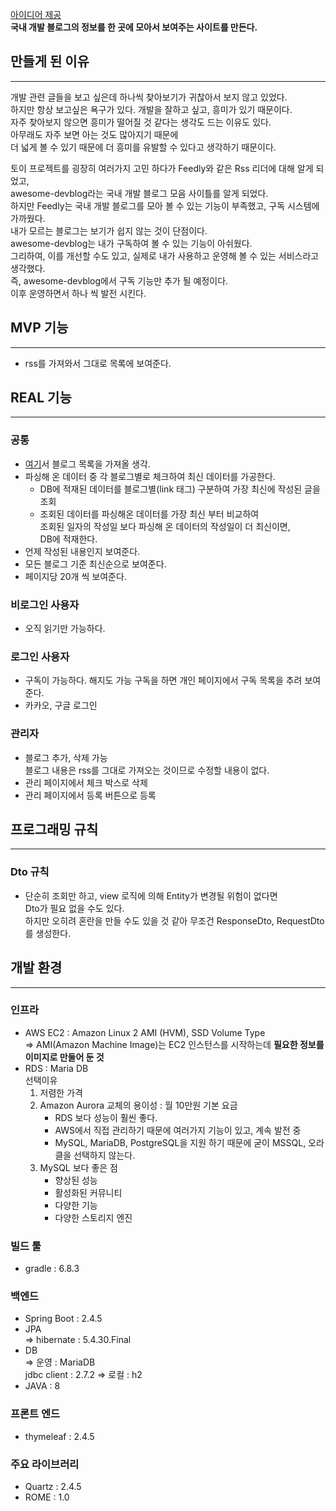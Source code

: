 [아이디어 제공](https://awesome-devblog.netlify.app/)  
**국내 개발 블로그의 정보를 한 곳에 모아서 보여주는 사이트를 만든다.**

## 만들게 된 이유

---
개발 관련 글들을 보고 싶은데 하나씩 찾아보기가 귀찮아서 보지 않고 있었다.  
하지만 항상 보고싶은 욕구가 있다. 개발을 잘하고 싶고, 흥미가 있기 때문이다.  
자주 찾아보지 않으면 흥미가 떨어질 것 같다는 생각도 드는 이유도 있다.  
아무래도 자주 보면 아는 것도 많아지기 때문에  
더 넓게 볼 수 있기 때문에 더 흥미를 유발할 수 있다고 생각하기 때문이다.

토이 프로젝트를 굉장히 여러가지 고민 하다가 Feedly와 같은 Rss 리더에 대해 알게 되었고,  
awesome-devblog라는 국내 개발 블로그 모음 사이틀를 알게 되었다.  
하지만 Feedly는 국내 개발 블로그를 모아 볼 수 있는 기능이 부족했고, 구독 시스템에 가까웠다.  
내가 모르는 블로그는 보기가 쉽지 않는 것이 단점이다.  
awesome-devblog는 내가 구독하여 볼 수 있는 기능이 아쉬웠다.  
그리하여, 이를 개선할 수도 있고, 실제로 내가 사용하고 운영해 볼 수 있는 서비스라고 생각했다.  
즉, awesome-devblog에서 구독 기능만 추가 될 예정이다.  
이후 운영하면서 하나 씩 발전 시킨다.

## MVP 기능

---
- rss를 가져와서 그대로 목록에 보여준다.

## REAL 기능

---
### 공통
- [여기](https://github.com/sarojaba/awesome-devblog)서 블로그 목록을 가져올 생각.
-   파싱해 온 데이터 중 각 블로그별로 체크하여 최신 데이터를 가공한다.
    -   DB에 적재된 데이터를 블로그별(link 태그) 구분하여 가장 최신에 작성된 글을 조회
    -   조회된 데이터를 파싱해온 데이터를 가장 최신 부터 비교하여  
        조회된 일자의 작성일 보다 파싱해 온 데이터의 작성일이 더 최신이면,  
        DB에 적재한다.
-   언제 작성된 내용인지 보여준다.
-   모든 블로그 기준 최신순으로 보여준다.
-   페이지당 20개 씩 보여준다.

### 비로그인 사용자
-   오직 읽기만 가능하다.

### 로그인 사용자
-   구독이 가능하다. 해지도 가능
    구독을 하면 개인 페이지에서 구독 목록을 추려 보여준다.
-   카카오, 구글 로그인

### 관리자
-   블로그 추가, 삭제 가능  
    블로그 내용은 rss를 그대로 가져오는 것이므로 수정할 내용이 없다.
-   관리 페이지에서 체크 박스로 삭제
-   관리 페이지에서 등록 버튼으로 등록

## 프로그래밍 규칙

---
### Dto 규칙
- 단순히 조회만 하고, view 로직에 의해 Entity가 변경될 위험이 없다면  
  Dto가 필요 없을 수도 있다.  
  하지만 오히려 혼란을 만들 수도 있을 것 같아 무조건 ResponseDto, RequestDto를 생성한다.
  
## 개발 환경

---
### 인프라
- AWS EC2 : Amazon Linux 2 AMI (HVM), SSD Volume Type  
  => AMI(Amazon Machine Image)는 EC2 인스턴스를 시작하는데 **필요한 정보를 이미지로 만둘어 둔 것**
- RDS : Maria DB  
  선택이유  
  1. 저렴한 가격
  2. Amazon Aurora 교체의 용이성 : 월 10만원 기본 요금
     - RDS 보다 성능이 훨씬 좋다.
     - AWS에서 직접 관리하기 때문에 여러가지 기능이 있고, 계속 발전 중
     - MySQL, MariaDB, PostgreSQL을 지원 하기 때문에 굳이 MSSQL, 오라클을 선택하지 않는다.
  3. MySQL 보다 좋은 점
     - 향상된 성능
     - 활성화된 커뮤니티
     - 다양한 기능
     - 다양한 스토리지 엔진
  
### 빌드 툴
- gradle : 6.8.3

### 백엔드
- Spring Boot : 2.4.5
- JPA  
  => hibernate : 5.4.30.Final
- DB  
  => 운영 : MariaDB  
     jdbc client : 2.7.2
  => 로컬 : h2
- JAVA : 8  
  
### 프론트 엔드
- thymeleaf : 2.4.5

### 주요 라이브러리
- Quartz : 2.4.5
- ROME : 1.0


